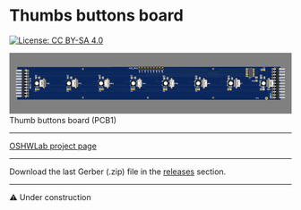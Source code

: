 # Thumbs buttons board

[![License: CC BY-SA 4.0](https://img.shields.io/badge/License-CC%20BY--SA%204.0-lightgrey.svg)](https://creativecommons.org/licenses/by-sa/4.0/)

![alt text](https://github.com/Openpipes-org/Thumb_buttons_PCB/blob/main/images/thumbs_buttons-pcb1.png)
<br>
Thumb buttons board (PCB1)

<hr>
<a href="https://oshwlab.com/bonninr/thumb_buttons">OSHWLab project page</a>

<hr>
Download the last Gerber (.zip) file in the <a href="https://github.com/Openpipes-org/Thumb_buttons_PCB/releases">releases</a> section.
<hr>

⚠️ Under construction
